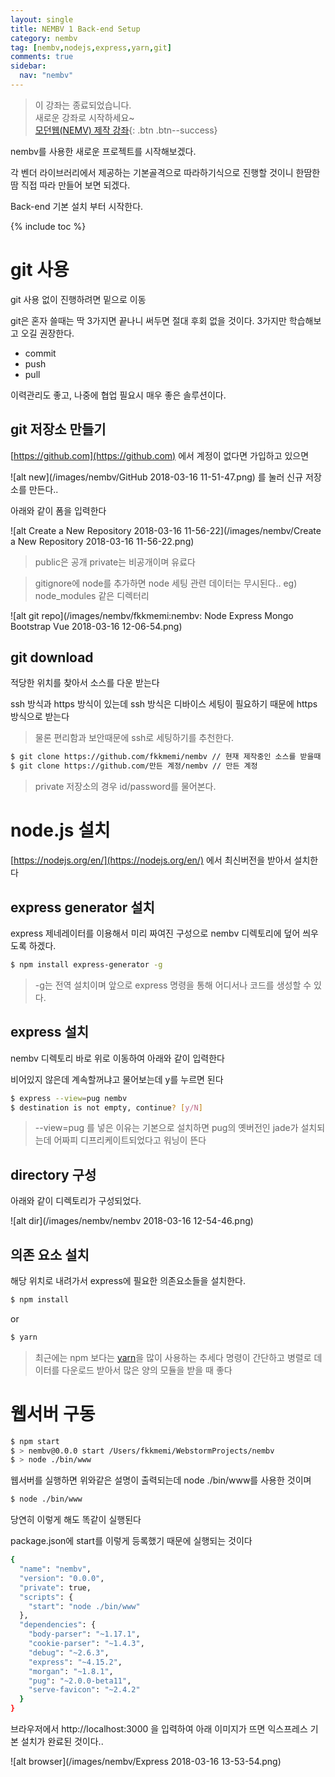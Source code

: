 ```yaml
---
layout: single
title: NEMBV 1 Back-end Setup
category: nembv
tag: [nembv,nodejs,express,yarn,git]
comments: true
sidebar:
  nav: "nembv"
---
```


> 이 강좌는 종료되었습니다.  
새로운 강좌로 시작하세요~  
[모던웹(NEMV) 제작 강좌](/nemv/){: .btn .btn--success}  

nembv를 사용한 새로운 프로젝트를 시작해보겠다.

각 벤더 라이브러리에서 제공하는 기본골격으로 따라하기식으로 진행할 것이니 한땀한땀 직접 따라 만들어 보면 되겠다. 

Back-end 기본 설치 부터 시작한다.

{% include toc %}

# git 사용

git 사용 없이 진행하려면 밑으로 이동

git은 혼자 쓸때는 딱 3가지면 끝나니 써두면 절대 후회 없을 것이다. 3가지만 학습해보고 오길 권장한다.

- commit
- push
- pull

이력관리도 좋고, 나중에 협업 필요시 매우 좋은 솔루션이다.

## git 저장소 만들기

[https://github.com](https://github.com) 에서 계정이 없다면 가입하고 있으면


![alt new](/images/nembv/GitHub 2018-03-16 11-51-47.png) 를 눌러 신규 저장소를 만든다..

아래와 같이 폼을 입력한다 

![alt Create a New Repository 2018-03-16 11-56-22](/images/nembv/Create a New Repository 2018-03-16 11-56-22.png) 

> public은 공개 private는 비공개이며 유료다

> gitignore에 node를 추가하면 node 세팅 관련 데이터는 무시된다.. eg) node_modules 같은 디렉터리


![alt git repo](/images/nembv/fkkmemi:nembv: Node Express Mongo Bootstrap Vue 2018-03-16 12-06-54.png) 

## git download

적당한 위치를 찾아서 소스를 다운 받는다

ssh 방식과 https 방식이 있는데 ssh 방식은 디바이스 세팅이 필요하기 때문에 https 방식으로 받는다

> 물론 편리함과 보안때문에 ssh로 세팅하기를 추천한다.

```bash
$ git clone https://github.com/fkkmemi/nembv // 현재 제작중인 소스를 받을때
$ git clone https://github.com/만든 계정/nembv // 만든 계정
```

> private 저장소의 경우 id/password를 물어본다.

# node.js 설치

[https://nodejs.org/en/](https://nodejs.org/en/) 에서 최신버전을 받아서 설치한다

## express generator 설치

express 제네레이터를 이용해서 미리 짜여진 구성으로 nembv 디렉토리에 덮어 씌우도록 하겠다.

```bash
$ npm install express-generator -g
```

> -g는 전역 설치이며 앞으로 express 명령을 통해 어디서나 코드를 생성할 수 있다.

## express 설치

nembv 디렉토리 바로 위로 이동하여 아래와 같이 입력한다 

비어있지 않은데 계속할꺼냐고 물어보는데 y를 누르면 된다

```bash
$ express --view=pug nembv
$ destination is not empty, continue? [y/N] 
```

> --view=pug 를 넣은 이유는 기본으로 설치하면 pug의 옛버전인 jade가 설치되는데 어짜피 디프리케이트되었다고 워닝이 뜬다

## directory 구성

아래와 같이 디렉토리가 구성되었다.

![alt dir](/images/nembv/nembv 2018-03-16 12-54-46.png)

## 의존 요소 설치

해당 위치로 내려가서 express에 필요한 의존요소들을 설치한다.


```bash
$ npm install
```

or

```bash
$ yarn 
```

> 최근에는 npm 보다는 [yarn](https://yarnpkg.com/en/)을 많이 사용하는 추세다 명령이 간단하고 병렬로 데이터를 다운로드 받아서 많은 양의 모듈을 받을 때 좋다

# 웹서버 구동

```bash
$ npm start
$ > nembv@0.0.0 start /Users/fkkmemi/WebstormProjects/nembv
$ > node ./bin/www
```

웹서버를 실행하면 위와같은 설명이 출력되는데 node ./bin/www를 사용한 것이며

```bash
$ node ./bin/www
```

당연히 이렇게 해도 똑같이 실행된다


package.json에 start를 이렇게 등록했기 때문에 실행되는 것이다  

```bash
{
  "name": "nembv",
  "version": "0.0.0",
  "private": true,
  "scripts": {
    "start": "node ./bin/www"
  },
  "dependencies": {
    "body-parser": "~1.17.1",
    "cookie-parser": "~1.4.3",
    "debug": "~2.6.3",
    "express": "~4.15.2",
    "morgan": "~1.8.1",
    "pug": "~2.0.0-beta11",
    "serve-favicon": "~2.4.2"
  }
}
```

브라우저에서 http://localhost:3000 을 입력하여 아래 이미지가 뜨면 익스프레스 기본 설치가 완료된 것이다..

![alt browser](/images/nembv/Express 2018-03-16 13-53-54.png)
